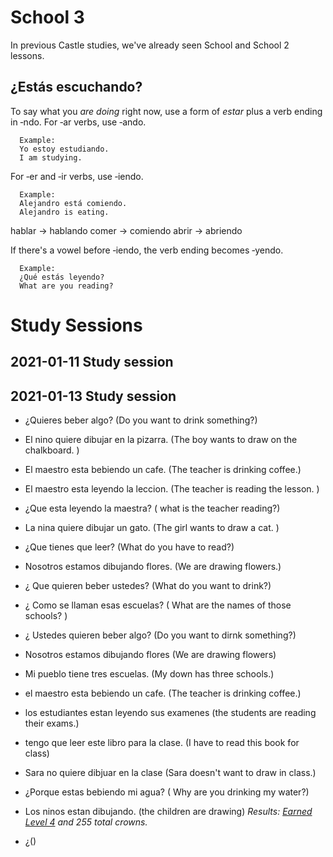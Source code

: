 # School 3
In previous Castle studies, we've already seen School and School 2 lessons.


## ¿Estás escuchando?
To say what you _are doing_ right now, use a form of _estar_ plus a verb ending in ‑ndo. For ‑ar verbs, use ‑ando.

      Example: 
      Yo estoy estudiando.
      I am studying.
      
      
For ‑er and ‑ir verbs, use ‑iendo.

      Example: 
      Alejandro está comiendo.
      Alejandro is eating.
      
      
hablar  → hablando
comer   → comiendo
abrir   → abriendo


   
If there's a vowel before ‑iendo, the verb ending becomes ‑yendo.

      Example: 
      ¿Qué estás leyendo?
      What are you reading?
      
# Study Sessions

## 2021-01-11 Study session 

## 2021-01-13 Study session 
* ¿Quieres beber algo? (Do you want to drink something?)
* El nino quiere dibujar en la pizarra. (The boy wants to draw on the chalkboard. )
* El maestro esta bebiendo un cafe. (The teacher is drinking coffee.)
* El maestro esta leyendo la leccion. (The teacher is reading the lesson. )
* ¿Que esta leyendo la maestra? ( what is the teacher reading?)
* La nina quiere dibujar un gato. (The girl wants to draw a cat. )
* ¿Que tienes que leer? (What do you have to read?)
* Nosotros estamos dibujando flores. (We are drawing flowers.)
* ¿ Que quieren beber ustedes? (What do you want to drink?)
* ¿ Como se llaman esas escuelas? ( What are the names of those schools? )
* ¿ Ustedes quieren beber algo? (Do you want to dirnk something?)
*  Nosotros estamos dibujando flores (We are drawing flowers)
* Mi pueblo tiene tres escuelas. (My down has three schools.)
* el maestro esta bebiendo un cafe. (The teacher is drinking coffee.)
* los estudiantes estan leyendo sus examenes (the students are reading their exams.)
* tengo que leer este libro para la clase. (I have to read this book for class)
* Sara no quiere dibjuar en la clase (Sara doesn't want to draw in class.)
* ¿Porque estas bebiendo mi agua? ( Why are you drinking my water?)
* Los ninos estan dibujando. (the children are drawing)
*Results: [Earned Level 4](https://github.com/EO4wellness/T-I-L/blob/main/polyglot/espa%C3%B1ol/Castle-3/2021-01-13_earned-next-level-school3.png) and 255 total crowns.*  



* ¿()

